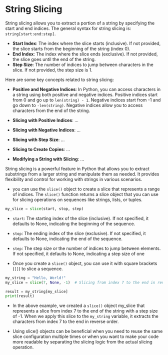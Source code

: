 # String Slicing

String slicing allows you to extract a portion of a string by specifying the start and end indices. The general syntax for string slicing is: `string[start:end:step]`.

- **Start Index**: The index where the slice starts (inclusive). If not provided, the slice starts from the beginning of the string (index 0).
- **End Index**: The index where the slice ends (exclusive). If not provided, the slice goes until the end of the string.
- **Step Size**: The number of indices to jump between characters in the slice. If not provided, the step size is 1.

Here are some key concepts related to string slicing:

- **Positive and Negative Indices**: In Python, you can access characters in a string using both positive and negative indices. Positive indices start from 0 and go up to `len(string) - 1`. Negative indices start from -1 and go down to `-len(string)`. Negative indices allow you to access characters from the end of the string.

- **Slicing with Positive Indices**: ...

- **Slicing with Negative Indices**: ...

- **Slicing with Step Size**: ...

- **Slicing to Create Copies**: ...

- **Modifying a String with Slicing**: ...

String slicing is a powerful feature in Python that allows you to extract substrings from a larger string and manipulate them as needed. It provides flexibility and control for working with strings in various scenarios.

- you can use the `slice()` object to create a slice that represents a range of indices. The `slice()` function returns a slice object that you can use for slicing operations on sequences like strings, lists, or tuples.

```python
my_slice = slice(start, stop, step)
```

- `start`: The starting index of the slice (inclusive). If not specified, it defaults to None, indicating the beginning of the sequence.
- `stop`: The ending index of the slice (exclusive). If not specified, it defaults to None, indicating the end of the sequence.
- `step`: The step size or the number of indices to jump between elements. If not specified, it defaults to None, indicating a step size of one

- Once you create a `slice()` object, you can use it with square brackets (`[]`) to slice a sequence.

```python
my_string = "Hello, World!"
my_slice = slice(7, None, -1)  # Slicing from index 7 to the end in reverse order

result = my_string[my_slice]
print(result)
```

- In the above example, we created a `slice()` object my_slice that represents a slice from index 7 to the end of the string with a step size of -1. When we apply this slice to the `my_string` variable, it extracts the characters from index 7 to the end in reverse order.

- Using slice() objects can be beneficial when you need to reuse the same slice configuration multiple times or when you want to make your code more readable by separating the slicing logic from the actual slicing operation.
